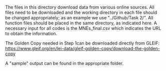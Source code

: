 The files in this directory download data from various online sources. All files need to be downloaded and the working directory in each file should be changed appropriately; as an example we use "../Github/Task 2/". All function files should be placed in the same directory, as indicated here. A necessary input for all codes is the MNEs_final.csv which indicates the URL to obtain the information.

The Golden Copy needed in Step 1can be downloaded directly from GLEIF: https://www.gleif.org/en/lei-data/gleif-golden-copy/download-the-golden-copy 

A "sample" output can be found in the appropriate folder.
